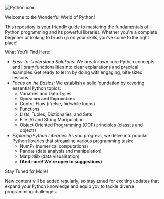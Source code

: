 
![Python icon](https://github.com/user-attachments/assets/c0939531-5cd8-4c0c-95e7-4f32b4a1d518)

 Welcome to the Wonderful World of Python!

This repository is your friendly guide to mastering the fundamentals of Python programming and its powerful libraries. Whether you're a complete beginner or looking to brush up on your skills, you've come to the right place!

 What You'll Find Here:

* *Easy-to-Understand Solutions:* We break down core Python concepts and library functionalities into clear explanations and practical examples. Get ready to learn by doing with engaging, bite-sized lessons.
* *Focus on the Basics:* We establish a solid foundation by covering essential Python topics:
    * Variables and Data Types
    * Operators and Expressions
    * Control Flow (if/else, for/while loops)
    * Functions
    * Lists, Tuples, Dictionaries, and Sets
    * File I/O and String Manipulation
    * Object-Oriented Programming (OOP) principles (classes and objects)
* *Exploring Python Libraries:* As you progress, we delve into popular Python libraries that streamline various programming tasks:
    * NumPy (numerical computations)
    * Pandas (data analysis and manipulation)
    * Matplotlib (data visualization)
    * **(And more! We're open to suggestions)**

 Stay Tuned for More!

New content will be added regularly, so stay tuned for exciting updates that expand your Python knowledge and equip you to tackle diverse programming challenges.

